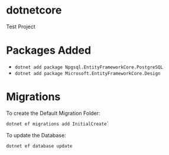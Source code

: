 # dotnetcore
Test Project

# Packages Added
- `dotnet add package Npgsql.EntityFrameworkCore.PostgreSQL`
- `dotnet add package Microsoft.EntityFrameworkCore.Design`

# Migrations
To create the Default Migration Folder:
``` bash
dotnet ef migrations add InitialCreate`
```

To update the Database:
``` bash
dotnet ef database update
```
